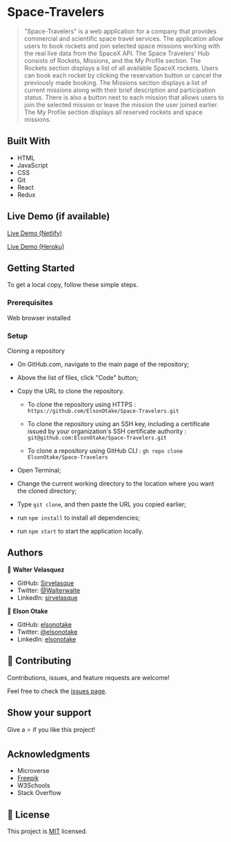# Space-Travelers

>"Space-Travelers" is a web application for a company that provides commercial and scientific space travel services. The application allow users to book rockets and join selected space missions working with the real live data from the SpaceX API.
The Space Travelers' Hub consists of Rockets, Missions, and the My Profile section.
The Rockets section displays a list of all available SpaceX rockets. Users can book each rocket by clicking the reservation button or cancel the previously made booking.
The Missions section displays a list of current missions along with their brief description and participation status. There is also a button next to each mission that allows users to join the selected mission or leave the mission the user joined earlier.
The My Profile section displays all reserved rockets and space missions.


## Built With

- HTML
- JavaScript
- CSS
- Git
- React
- Redux


## Live Demo (if available)

[Live Demo (Netlify)](https://elsonotake-space-travelers.netlify.app)

[Live Demo (Heroku)](https://elsonotake-space-travelers.herokuapp.com/)


## Getting Started

To get a local copy, follow these simple steps.

### Prerequisites

Web browser installed

### Setup

Cloning a repository

- On GitHub.com, navigate to the main page of the repository;

- Above the list of files, click "Code" button;

- Copy the URL to clone the repository. 

  - To clone the repository using HTTPS : `https://github.com/ElsonOtake/Space-Travelers.git`

  - To clone the repository using an SSH key, including a certificate issued by your organization's SSH certificate authority : `git@github.com:ElsonOtake/Space-Travelers.git`

  - To clone a repository using GitHub CLI : `gh repo clone ElsonOtake/Space-Travelers`

- Open Terminal;

- Change the current working directory to the location where you want the cloned directory;

- Type `git clone`, and then paste the URL you copied earlier;

- run `npm install` to install all dependencies;

- run `npm start` to start the application locally.


## Authors

👤 **Walter Velasquez**

- GitHub: [Sirvelasque](https://github.com/Sirvelasque)
- Twitter: [@Walterwalte](https://twitter.com/Walterwalte)
- LinkedIn: [sirvelasque](https://www.linkedin.com/in/sirvelasque)

👤 **Elson Otake**

- GitHub: [elsonotake](https://github.com/elsonotake)
- Twitter: [@elsonotake](https://twitter.com/elsonotake)
- LinkedIn: [elsonotake](https://linkedin.com/in/elsonotake)


## 🤝 Contributing

Contributions, issues, and feature requests are welcome!

Feel free to check the [issues page](../../issues/).


## Show your support

Give a ⭐️ if you like this project!


## Acknowledgments

- Microverse
- [Freepik](https://www.flaticon.com/free-icons/planet)
- W3Schools
- Stack Overflow


## 📝 License

This project is [MIT](./MIT.md) licensed.